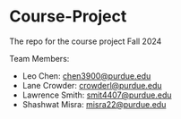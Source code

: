 # Course-Project
The repo for the course project Fall 2024

Team Members:
  - Leo Chen: chen3900@purdue.edu
  - Lane Crowder: crowderl@purdue.edu
  - Lawrence Smith: smit4407@purdue.edu
  - Shashwat Misra: misra22@purdue.edu

